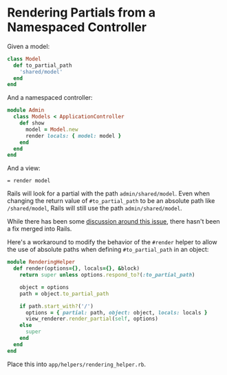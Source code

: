 # Rendering Partials from a Namespaced Controller

Given a model:

``` ruby
class Model
  def to_partial_path
    'shared/model'
  end
end
```

And a namespaced controller:

``` ruby
module Admin
  class Models < ApplicationController
    def show
      model = Model.new
      render locals: { model: model }
    end
  end
end
```

And a view:

``` haml
= render model
```

Rails will look for a partial with the path `admin/shared/model`. Even when
changing the return value of `#to_partial_path` to be an absolute path like
`/shared/model`, Rails will still use the path `admin/shared/model`.

While there has been some [discussion around this issue][issue], there hasn't
been a fix merged into Rails.

[issue]: https://github.com/rails/rails/pull/6478

Here's a workaround to modify the behavior of the `#render` helper to allow the
use of absolute paths when defining `#to_partial_path` in an object:

``` ruby
module RenderingHelper
  def render(options={}, locals={}, &block)
    return super unless options.respond_to?(:to_partial_path)

    object = options
    path = object.to_partial_path

    if path.start_with?('/')
      options = { partial: path, object: object, locals: locals }
      view_renderer.render_partial(self, options)
    else
      super
    end
  end
end
```

Place this into `app/helpers/rendering_helper.rb`.
